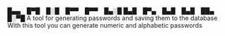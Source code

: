 █▄▄ █▀█ █░█ █▀▀ █▀▀ █▄░█
█▄█ █▀▄ █▄█ █▄█ ██▄ █░▀█
A tool for generating passwords and saving them to the database
With this tool you can generate numeric and alphabetic passwords
